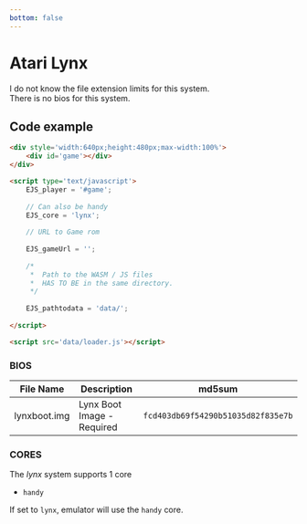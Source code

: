 ```yaml
---
bottom: false
---
```

# Atari Lynx

I do not know the file extension limits for this system. <br>
There is no bios for this system.

## Code example

```html
<div style='width:640px;height:480px;max-width:100%'>
    <div id='game'></div>
</div>

<script type='text/javascript'>
    EJS_player = '#game';
    
    // Can also be handy
    EJS_core = 'lynx';
    
    // URL to Game rom
     
    EJS_gameUrl = '';
    
    /*
     *  Path to the WASM / JS files
     *  HAS TO BE in the same directory.
     */
    
    EJS_pathtodata = 'data/';
    
</script>

<script src='data/loader.js'></script>
```

### BIOS

|  File Name  |  Description  |    md5sum   |
| ----------- | ------------- | ----------- |
| lynxboot.img | Lynx Boot Image - Required | `fcd403db69f54290b51035d82f835e7b`

### CORES

The *lynx* system supports 1 core
- `handy`

If set to `lynx`, emulator will use the `handy` core.
